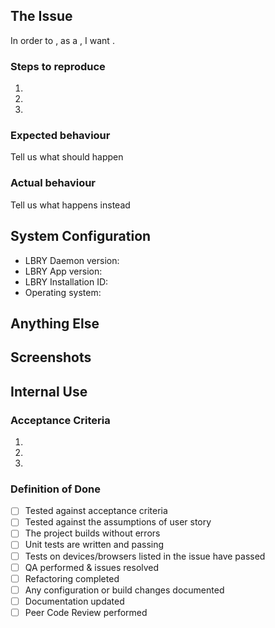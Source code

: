<!--
Thanks for reporting an issue to LBRY and helping us improve! 

To make it possible for us to help you, please fill out below information carefully.

Before reporting any issues, please make sure that you're using the latest version.
- App: https://github.com/lbryio/lbry-desktop/releases
- Daemon: https://github.com/lbryio/lbry/releases

We are also available on Discord at https://chat.lbry.com
--> 


## The Issue

In order to <achieve some value>, 
as a <type of user>, 
I want <some functionality>.


### Steps to reproduce
1.
2.
3.

### Expected behaviour
Tell us what should happen

### Actual behaviour
Tell us what happens instead


## System Configuration

<!-- For the app, this info is in the About section at the bottom of the Help page. 
     You can include a screenshot instead of typing it out --> 

<!-- For the daemon, run:
     curl 'http://localhost:5279' --data '{"method":"version"}'
     and include the full output -->

- LBRY Daemon version:
- LBRY App version:
- LBRY Installation ID:
- Operating system:


## Anything Else
<!-- Include anything else that does not fit into the above sections -->


## Screenshots
<!-- If a screenshot would help explain the bug, please include one or two here -->



## Internal Use

### Acceptance Criteria
1.
2.
3.

### Definition of Done
- [ ]  Tested against acceptance criteria
- [ ] Tested against the assumptions of user story
- [ ] The project builds without errors
- [ ] Unit tests are written and passing
- [ ] Tests on devices/browsers listed in the issue have passed
- [ ] QA performed & issues resolved
- [ ] Refactoring completed
- [ ] Any configuration or build changes documented
- [ ] Documentation updated
- [ ] Peer Code Review performed
